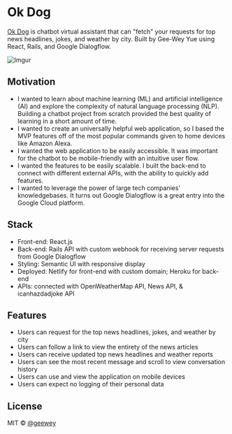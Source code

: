 # Ok Dog

[Ok Dog](http://www.ok-dog.work) is chatbot virtual assistant that can "fetch" your requests for top news headlines, jokes, and weather by city. Built by Gee-Wey Yue using React, Rails, and Google Dialogflow.

![Imgur](https://i.imgur.com/Cv0YWUF.gif)

## Motivation

- I wanted to learn about machine learning (ML) and artificial intelligence (AI) and explore the complexity of natural language processing (NLP). Building a chatbot project from scratch provided the best quality of learning in a short amount of time. 
- I wanted to create an universally helpful web application, so I based the MVP features off of the most popular commands given to home devices like Amazon Alexa.
- I wanted the web application to be easily accessible. It was important for the chatbot to be mobile-friendly with an intuitive user flow.
- I wanted the features to be easily scalable. I built the back-end to connect with different external APIs, with the ability to quickly add features.
- I wanted to leverage the power of large tech companies' knowledgebases. It turns out Google Dialogflow is a great entry into the Google Cloud platform.


## Stack

-	Front-end: React.js
-	Back-end: Rails API with custom webhook for receiving server requests from Google Dialogflow
-	Styling: Semantic UI with responsive display
-	Deployed: Netlify for front-end with custom domain; Heroku for back-end
-	APIs: connected with OpenWeatherMap API, News API, & icanhazdadjoke API


## Features

- Users can request for the top news headlines, jokes, and weather by city
- Users can follow a link to view the entirety of the news articles
- Users can receive updated top news headlines and weather reports
- Users can see the most recent message and scroll to view conversation history
- Users can use and view the application on mobile devices
- Users can expect no logging of their personal data

## License

MIT © [@geewey](https://github.com/geewey)
